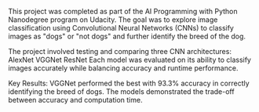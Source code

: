 This project was completed as part of the AI Programming with Python Nanodegree program on Udacity. The goal was to explore image classification using Convolutional Neural Networks (CNNs) to classify images as "dogs" or "not dogs" and further identify the breed of the dog.

The project involved testing and comparing three CNN architectures:
AlexNet
VGGNet
ResNet
Each model was evaluated on its ability to classify images accurately while balancing accuracy and runtime performance.

Key Results:
VGGNet performed the best with 93.3% accuracy in correctly identifying the breed of dogs.
The models demonstrated the trade-off between accuracy and computation time.

